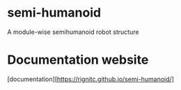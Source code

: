 # semi-humanoid
A module-wise semihumanoid robot structure

# Documentation website
[documentation][https://rignitc.github.io/semi-humanoid/]


